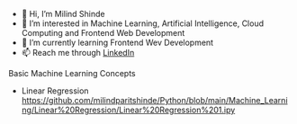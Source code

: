 - 👋 Hi, I’m Milind Shinde
- 👀 I’m interested in Machine Learning, Artificial Intelligence, Cloud Computing and Frontend Web Development
- 🌱 I’m currently learning Frontend Wev Development
- 📫 Reach me through <a href="https://www.linkedin.com/in/milindparitshinde/">LinkedIn</a>

Basic Machine Learning Concepts
- Linear Regression
  https://github.com/milindparitshinde/Python/blob/main/Machine_Learning/Linear%20Regression/Linear%20Regression%201.ipy

<!---
milindparitshinde/milindparitshinde is a ✨ special ✨ repository because its `README.md` (this file) appears on your GitHub profile.
You can click the Preview link to take a look at your changes.
--->
